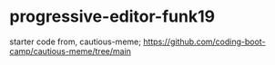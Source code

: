# progressive-editor-funk19

starter code from, cautious-meme; https://github.com/coding-boot-camp/cautious-meme/tree/main 